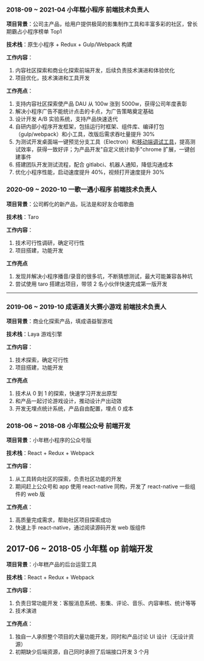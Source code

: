 ### 2018-09 ~ 2021-04 小年糕小程序 前端技术负责人

**项目背景**：公司主产品，给用户提供极简的影集制作工具和丰富多彩的社区，曾长期霸占小程序榜单 Top1

**技术栈**：原生小程序 + Redux + Gulp/Webpack 构建

**工作内容**：

1. 内容社区探索和商业化探索前端开发，后续负责技术演进和体验优化
2. 项目优化，技术演进和工具开发

**工作亮点**：

1. 支持内容社区探索使产品 DAU 从 100w 涨到 5000w，获得公司年度表彰
2. 解决小程序广告不能统计点击的卡点，为广告策略奠定基础
3. 设计开发 A/B 实验系统，支持产品快速迭代
4. 自研内部小程序开发框架，包括运行时框架、组件库、编译打包（gulp/webpack）和小工具，改版后需求吞吐量提升 30%
5. 为测试开发桌面端一键预览分支工具（Electron）和[移动端调试工具](https://github.com/littleprincewdk/ahaha-devtools)，提高测试效率，获得一致好评；为产品开发"自定义统计助手"chrome 扩展，一键创建事件
6. 搭建团队开发测试流程，配合 gitlabci、机器人通知，降低沟通成本
7. 优化小程序性能，启动速度提升 40%，视频打开速度提升 30%

### 2020-09 ~ 2020-10 一歌一遇小程序 前端技术负责人

**项目背景**：公司孵化的新产品，玩法是和好友合唱歌曲

**技术栈**：Taro

**工作内容**：

1. 技术可行性调研，确定可行性
2. 项目搭建，功能开发

**工作亮点**

1. 发现并解决小程序播音/录音的很多坑，不断猜想测试，最大可能兼容各种坑
2. 尝试使用 taro 搭建出项目，带领 2 名小伙伴快速完成第一版开发

---

### 2019-06 ~ 2019-10 成语通关大赛小游戏 前端技术负责人

**项目背景**：商业化探索产品，填成语益智游戏

**技术栈**：Laya 游戏引擎

**工作内容**：

1. 技术探索，确定可行性
2. 项目搭建，功能开发

**工作亮点**

1. 技术从 0 到 1 的探索，快速学习开发出原型
2. 和产品一起讨论游戏设计，推动设计产出动效
3. 开发无埋点统计系统，产品自由配置，埋点 0 成本

### 2018-06 ~ 2018-08 小年糕公众号 前端开发

**项目背景**：小年糕小程序的公众号版

**技术栈**：React + Redux + Webpack

**工作内容**：

1. 从工具转向社区的探索，负责社区功能的开发
2. 期间赶上公众号和 app 使用 react-native 同构，开发了 react-native 一些组件的 web 版

**工作亮点**：

1. 高质量完成需求，帮助社区项目探索成功
2. 快速上手 react-native，通过阅读源码开发 web 版组件

## 2017-06 ~ 2018-05 小年糕 op 前端开发

**项目背景**：小年糕产品的后台运营工具

**技术栈**：React + Redux + Webpack

**工作内容**：

1. 负责日常功能开发：客服消息系统、影集、评论、音乐、内容审核、统计等等
2. 技术演进

**工作亮点**：

1. 独自一人承担整个项目的大量功能开发，同时和产品讨论 UI 设计（无设计资源）
2. 初期缺少后端资源，自己同时承担了后端接口开发 3 个月
